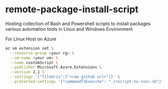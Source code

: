 # remote-package-install-script
Hosting collection of Bash and Powershell scripts to install packages various automation tools in Linux and Windows Environment 


For Linux Host on Azure 
```bash
az vm extension set \
  --resource-group <your rg> \
  --vm-name <your vm> \
  --name customScript \
  --publisher Microsoft.Azure.Extensions \
  --version 2.1 \
  --settings '{"fileUris":["<raw github url>"]}' \
  --protected-settings '{"commandToExecute": "./<script-to-run>.sh"}'
```
